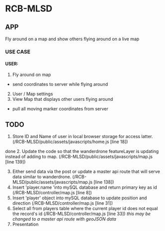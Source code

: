 # RCB-MLSD #

## APP ##
Fly around on a map and show others flying around on a live map

### USE CASE ###
#### USER: ####
1. Fly around on map
  * send coordinates to server while flying around
2. User / Map settings
3. View Map that displays other users flying around
  * pull all moving marker coordinates from server

## TODO ##
1. Store ID and Name of user in local browser storage for access latter. (/RCB-MLSD/public/assets/javascripts/home.js [line 18])

done 2. Update the code so that the wanderdrone featureLayer is updating instead of adding to map. (/RCB-MLSD/public/assets/javascripts/map.js [line 139])

3. Either send data via the post or update a master api route that will serve data similar to wanderdrone. (/RCB-MLSD/public/assets/javascripts/map.js [line 138])
4. Insert 'player.name 'into mySQL database and return primary key as id (/RCB-MLSD/controller/map.js [line 8])
5. Insert 'player' object into mySQL database to update position and direction (/RCB-MLSD/controller/map.js [line 31])
6. Select all from players table where the current player id does not equal the record's id (/RCB-MLSD/controller/map.js [line 33]) *this may be changed to a master api route with geoJSON data*
7. Presentation
